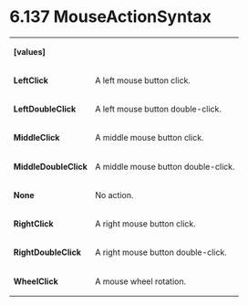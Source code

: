 <html dir="LTR" xmlns:mshelp="http://msdn.microsoft.com/mshelp" xmlns:ddue="http://ddue.schemas.microsoft.com/authoring/2003/5" xmlns:xlink="http://www.w3.org/1999/xlink" xmlns:tool="http://www.microsoft.com/tooltip"><body><input type="hidden" id="userDataCache" class="userDataStyle"><input type="hidden" id="hiddenScrollOffset"><img id="dropDownImage" style="display:none; height:0; width:0;" src="../local/drpdown.gif"><img id="dropDownHoverImage" style="display:none; height:0; width:0;" src="../local/drpdown_orange.gif"><img id="collapseImage" style="display:none; height:0; width:0;" src="../local/collapse.gif"><img id="expandImage" style="display:none; height:0; width:0;" src="../local/exp.gif"><img id="collapseAllImage" style="display:none; height:0; width:0;" src="../local/collall.gif"><img id="expandAllImage" style="display:none; height:0; width:0;" src="../local/expall.gif"><img id="copyImage" style="display:none; height:0; width:0;" src="../local/copycode.gif"><img id="copyHoverImage" style="display:none; height:0; width:0;" src="../local/copycodeHighlight.gif"><div id="header"><h1 class="heading">6.137 MouseActionSyntax</h1></div><div id="mainSection"><div id="mainBody"><div id="allHistory" class="saveHistory" onsave="saveAll()" onload="loadAll()"></div>




<p xmlns:wsd="http://wsdev.schemas.microsoft.com/authoring/2008/2" xmlns:msxsl="urn:schemas-microsoft-com:xslt" xmlns:script="urn:script" xmlns:build="urn:build">
<div id="sectionSection0" class="section" name="collapseableSection"><content xmlns="http://ddue.schemas.microsoft.com/authoring/2003/5" xmlns:wsd="http://wsdev.schemas.microsoft.com/authoring/2008/2" xmlns:msxsl="urn:schemas-microsoft-com:xslt" xmlns:script="urn:script" xmlns:build="urn:build">
				</content></div><div id="sectionSection1" class="section" name="collapseableSection"><content xmlns="http://ddue.schemas.microsoft.com/authoring/2003/5" xmlns:wsd="http://wsdev.schemas.microsoft.com/authoring/2008/2" xmlns:msxsl="urn:schemas-microsoft-com:xslt" xmlns:script="urn:script" xmlns:build="urn:build">
					<p xmlns=""><b></b></p><table class="ProtocolAuthoredTable" xmlns=""><tr>
								<td>
									<p>
										<b>[values]</b>
									</p>
								</td>
								<td>
								</td>
							</tr><tr>
							<td>
								<p>
									<b>LeftClick</b>
								</p>
							</td>
							<td>
								<p>A left mouse button click.</p>
							</td>
						</tr><tr>
							<td>
								<p>
									<b>LeftDoubleClick</b>
								</p>
							</td>
							<td>
								<p>A left mouse button double-click.</p>
							</td>
						</tr><tr>
							<td>
								<p>
									<b>MiddleClick</b>
								</p>
							</td>
							<td>
								<p>A middle mouse button click.</p>
							</td>
						</tr><tr>
							<td>
								<p>
									<b>MiddleDoubleClick</b>
								</p>
							</td>
							<td>
								<p>A middle mouse button double-click.</p>
							</td>
						</tr><tr>
							<td>
								<p>
									<b>None</b>
								</p>
							</td>
							<td>
								<p>No action.</p>
							</td>
						</tr><tr>
							<td>
								<p>
									<b>RightClick</b>
								</p>
							</td>
							<td>
								<p>A right mouse button click.</p>
							</td>
						</tr><tr>
							<td>
								<p>
									<b>RightDoubleClick</b>
								</p>
							</td>
							<td>
								<p>A right mouse button double-click.</p>
							</td>
						</tr><tr>
							<td>
								<p>
									<b>WheelClick</b>
								</p>
							</td>
							<td>
								<p>A mouse wheel rotation.</p>
							</td>
						</tr></table>
				</content></div><!--[if gte IE 5]>
			<tool:tip element="languageFilterToolTip" avoidmouse="false"/>
		<![endif]--></div><a name="feedback"></a><span></span></div></body></html>